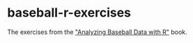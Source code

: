 # baseball-r-exercises

The exercises from the ["Analyzing Baseball Data with R"](https://www.crcpress.com/Analyzing-Baseball-Data-with-R/Marchi-Albert/p/book/9781466570221) book. 